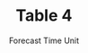 ---
title: Table 4
subtitle: Forecast Time Unit
layout: default
parent: Section 1
grand_parent: NCEP Office Note 388-Grib1 
nav_order: 5
---